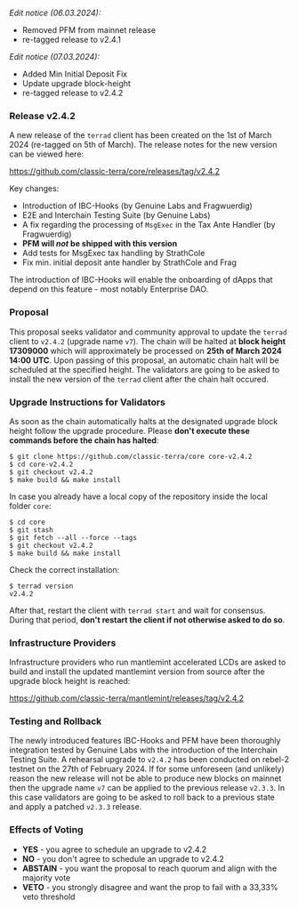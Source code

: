 _Edit notice (06.03.2024):_
  - Removed PFM from mainnet release
  - re-tagged release to v2.4.1

_Edit notice (07.03.2024):_
   - Added Min Initial Deposit Fix
   - Update upgrade block-height
   - re-tagged release to v2.4.2

### Release v2.4.2

A new release of the `terrad` client has been created on the 1st of March 2024 (re-tagged on 5th of March). The release notes for the new version can be viewed here:

https://github.com/classic-terra/core/releases/tag/v2.4.2

Key changes:

- Introduction of IBC-Hooks (by Genuine Labs and Fragwuerdig)
- E2E and Interchain Testing Suite (by Genuine Labs)
- A fix regarding the processing of `MsgExec` in the Tax Ante Handler (by Fragwuerdig)
- **PFM will _not_ be shipped with this version**
- Add tests for MsgExec tax handling by StrathCole
- Fix min. initial deposit ante handler by StrathCole and Frag

The introduction of IBC-Hooks will enable the onboarding of dApps that depend on this feature - most notably Enterprise DAO.

### Proposal

This proposal seeks validator and community approval to update the `terrad` client to `v2.4.2` (upgrade name `v7`). The chain will be halted at **block height 17309000** which will approximately be processed on **25th of March 2024 14:00 UTC**. Upon passing of this proposal, an automatic chain halt will be scheduled at the specified height. The validators are going to be asked to install the new version of the `terrad` client after the chain halt occured.

### Upgrade Instructions for Validators

As soon as the chain automatically halts at the designated upgrade block height follow the upgrade procedure. Please **don't execute these commands before the chain has halted**:

```
$ git clone https://github.com/classic-terra/core core-v2.4.2
$ cd core-v2.4.2
$ git checkout v2.4.2
$ make build && make install 
```

In case you already have a local copy of the repository inside the local folder `core`:

```
$ cd core
$ git stash
$ git fetch --all --force --tags
$ git checkout v2.4.2
$ make build && make install
```

Check the correct installation:

```
$ terrad version
v2.4.2
```

After that, restart the client with `terrad start` and wait for consensus. During that period, **don't restart the client if not otherwise asked to do so**.

### Infrastructure Providers

Infrastructure providers who run mantlemint accelerated LCDs are asked to build and install the updated mantlemint version from source after the upgrade block height is reached:

https://github.com/classic-terra/mantlemint/releases/tag/v2.4.2

### Testing and Rollback

The newly introduced features IBC-Hooks and PFM have been thoroughly integration tested by Genuine Labs with the introduction of the Interchain Testing Suite. A rehearsal upgrade to `v2.4.2` has been conducted on rebel-2 testnet on the 27th of February 2024. If for some unforeseen (and unlikely) reason the new release will not be able to produce new blocks on mainnet then the upgrade name `v7` can be applied to the previous release `v2.3.3`. In this case validators are going to be asked to roll back to a previous state and apply a patched `v2.3.3` release. 

### Effects of Voting

- **YES** - you agree to schedule an upgrade to v2.4.2
- **NO** - you don't agree to schedule an upgrade to v2.4.2
- **ABSTAIN** - you want the proposal to reach quorum and align with the majority vote
- **VETO** - you strongly disagree and want the prop to fail with a 33,33% veto threshold
